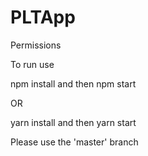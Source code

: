 # PLTApp
Permissions

To run use

npm install and then npm start

OR

yarn install and then yarn start

Please use the 'master' branch
